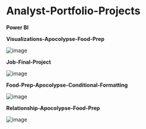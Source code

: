 # Analyst-Portfolio-Projects

**Power BI**

**Visualizations-Apocolypse-Food-Prep**

![image](https://github.com/user-attachments/assets/641f2f25-8c47-4d3a-9b38-272ee91d3cc2)




**Job-Final-Project**

![image](https://github.com/user-attachments/assets/4fd9d69a-dbc9-40c2-be69-e6606e9923df)




**Food-Prep-Apocolypse-Conditional-Formatting**

![image](https://github.com/user-attachments/assets/488796e4-f675-4081-a58d-11526b1651a8)




**Relationship-Apocolypse-Food-Prep**

![image](https://github.com/user-attachments/assets/5cce4bbf-970b-4597-8d1e-7e96fe5b6573)
